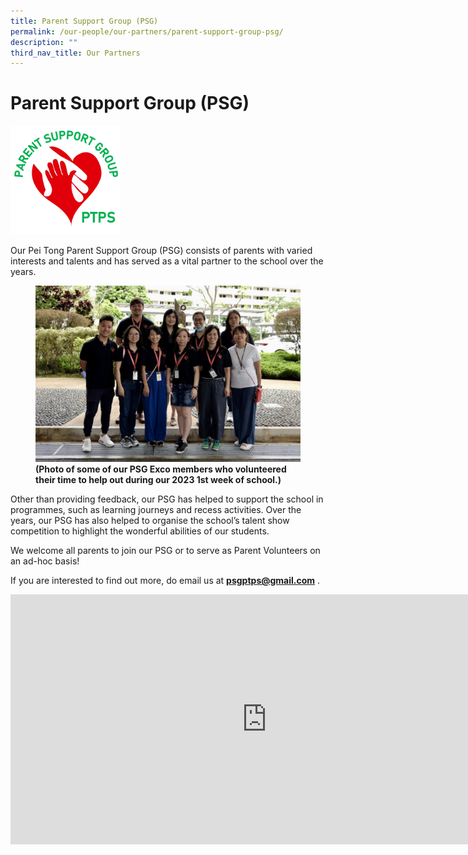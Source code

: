 ```yaml
---
title: Parent Support Group (PSG)
permalink: /our-people/our-partners/parent-support-group-psg/
description: ""
third_nav_title: Our Partners
---
```





# Parent Support Group (PSG)

<img src="/images/Our%20Partners/PTPS%20PSG%20logo_high%20res.png"  
     style="width:35%">


Our Pei Tong Parent Support Group (PSG) consists of parents with varied interests and talents and has served as a vital partner to the school over the years.



<figure>
<img src="/images/Our%20Partners/0CFE4C62-B2B4-489A-9EF6-F24C15D70CC8-95692-000010070C6CE10B.jpg">
<figcaption> <strong> (Photo of some of our PSG Exco members who volunteered their time to help out during our 2023 1st week of school.) </strong> </figcaption>
</figure>


Other than providing feedback, our PSG has helped to support the school in programmes, such as learning journeys and recess activities. Over the years, our PSG has also helped to organise the school’s talent show competition to highlight the wonderful abilities of our students.  

  

We welcome all parents to join our PSG or to serve as Parent Volunteers on an ad-hoc basis!

If you are interested to find out more, do email us at **[psgptps@gmail.com](mailto:psgptps@gmail.com)** .



<iframe width="820" height="400" src="https://www.youtube.com/embed/6pfKOxTxhMs" title="Pei Tong - Our PSG &amp; Parents In Action" frameborder="0" allow="accelerometer; autoplay; clipboard-write; encrypted-media; gyroscope; picture-in-picture; web-share" allowfullscreen></iframe>